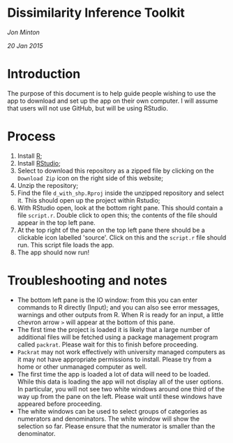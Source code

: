 # Dissimilarity Inference Toolkit
*Jon Minton*

*20 Jan 2015*

# Introduction
The purpose of this document is to help guide people wishing to use the app to download and set up the app on their own computer. 
I will assume that users will not use GitHub, but will be using RStudio. 

# Process
1. Install [R](http://cran.r-project.org/);
2. Install [RStudio](http://www.rstudio.com/products/RStudio/);
3. Select to download this repository as a zipped file by clicking on the `Download Zip` icon on the right side of this website;
4. Unzip the repository;
5. Find the file `d_with_shp.Rproj` inside the unzipped repository and select it. This should open up the project within Rstudio;
6. With RStudio open, look at the bottom right pane. This should contain a file `script.r`. Double click to open this; the contents of the file should appear in the top left pane. 
7. At the top right of the pane on the top left pane there should be a clickable icon labelled 'source'. Click on this and the `script.r` file should run. This script file loads the app. 
8. The app should now run!

# Troubleshooting and notes
- The bottom left pane is the IO window: from this you can enter commands to R directly (Input); and you can also see error messages, warnings and other outputs from R. When R is ready for an input, a little chevron arrow `>` will appear at the bottom of this pane. 
- The first time the project is loaded it is likely that a large number of additional files will be fetched using a package management program called `packrat`. Please wait for this to finish before proceeding.
- `Packrat` may not work effectively with university managed computers as it may not have appropriate permissions to install. Please try from a home or other unmanaged computer as well. 
- The first time the app is loaded a lot of data will need to be loaded. While this data is loading the app will not display all of the user options. In particular, you will not see two white windows around one third of the way up from the pane on the left. Please wait until these windows have appeared before proceeding.
- The white windows can be used to select groups of categories as numerators and denominators. The white window will show the selection so far. Please ensure that the numerator is smaller than the denominator. 

